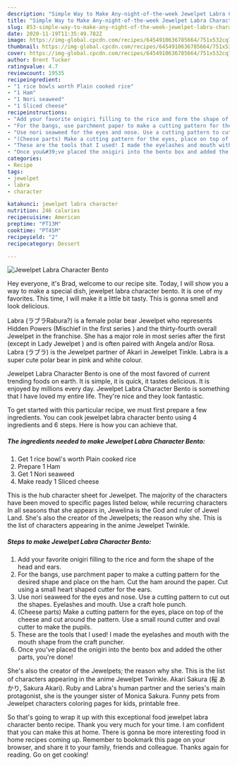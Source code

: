```yaml
---
description: "Simple Way to Make Any-night-of-the-week Jewelpet Labra Character Bento"
title: "Simple Way to Make Any-night-of-the-week Jewelpet Labra Character Bento"
slug: 853-simple-way-to-make-any-night-of-the-week-jewelpet-labra-character-bento
date: 2020-11-19T11:35:49.782Z
image: https://img-global.cpcdn.com/recipes/6454910636785664/751x532cq70/jewelpet-labra-character-bento-recipe-main-photo.jpg
thumbnail: https://img-global.cpcdn.com/recipes/6454910636785664/751x532cq70/jewelpet-labra-character-bento-recipe-main-photo.jpg
cover: https://img-global.cpcdn.com/recipes/6454910636785664/751x532cq70/jewelpet-labra-character-bento-recipe-main-photo.jpg
author: Brent Tucker
ratingvalue: 4.7
reviewcount: 19535
recipeingredient:
- "1 rice bowls worth Plain cooked rice"
- "1 Ham"
- "1 Nori seaweed"
- "1 Sliced cheese"
recipeinstructions:
- "Add your favorite onigiri filling to the rice and form the shape of the head and ears."
- "For the bangs, use parchment paper to make a cutting pattern for the desired shape and place on the ham. Cut the ham around the paper. Cut using a small heart shaped cutter for the ears."
- "Use nori seaweed for the eyes and nose. Use a cutting pattern to cut out the shapes. Eyelashes and mouth. Use a craft hole punch."
- "(Cheese parts) Make a cutting pattern for the eyes, place on top of the cheese and cut around the pattern. Use a small round cutter and oval cutter to make the pupils."
- "These are the tools that I used! I made the eyelashes and mouth with the mouth shape from the craft puncher."
- "Once you&#39;ve placed the onigiri into the bento box and added the other parts, you&#39;re done!"
categories:
- Recipe
tags:
- jewelpet
- labra
- character

katakunci: jewelpet labra character 
nutrition: 246 calories
recipecuisine: American
preptime: "PT13M"
cooktime: "PT45M"
recipeyield: "2"
recipecategory: Dessert

---
```



![Jewelpet Labra Character Bento](https://img-global.cpcdn.com/recipes/6454910636785664/751x532cq70/jewelpet-labra-character-bento-recipe-main-photo.jpg)

Hey everyone, it's Brad, welcome to our recipe site. Today, I will show you a way to make a special dish, jewelpet labra character bento. It is one of my favorites. This time, I will make it a little bit tasty. This is gonna smell and look delicious.

Labra (ラブラRabura?) is a female polar bear Jewelpet who represents Hidden Powers (Mischief in the first series ) and the thirty-fourth overall Jewelpet in the franchise. She has a major role in most series after the first (except in Lady Jewelpet ) and is often paired with Angela and/or Rosa. Labra (ラブラ) is the Jewelpet partner of Akari in Jewelpet Tinkle. Labra is a super cute polar bear in pink and white colour.

Jewelpet Labra Character Bento is one of the most favored of current trending foods on earth. It is simple, it is quick, it tastes delicious. It is enjoyed by millions every day. Jewelpet Labra Character Bento is something that I have loved my entire life. They're nice and they look fantastic.


To get started with this particular recipe, we must first prepare a few ingredients. You can cook jewelpet labra character bento using 4 ingredients and 6 steps. Here is how you can achieve that.

<!--inarticleads1-->

##### The ingredients needed to make Jewelpet Labra Character Bento:

1. Get 1 rice bowl&#39;s worth Plain cooked rice
1. Prepare 1 Ham
1. Get 1 Nori seaweed
1. Make ready 1 Sliced cheese


This is the hub character sheet for Jewelpet. The majority of the characters have been moved to specific pages listed below, while recurring characters In all seasons that she appears in, Jewelina is the God and ruler of Jewel Land. She&#39;s also the creator of the Jewelpets; the reason why she. This is the list of characters appearing in the anime Jewelpet Twinkle. 

<!--inarticleads2-->

##### Steps to make Jewelpet Labra Character Bento:

1. Add your favorite onigiri filling to the rice and form the shape of the head and ears.
1. For the bangs, use parchment paper to make a cutting pattern for the desired shape and place on the ham. Cut the ham around the paper. Cut using a small heart shaped cutter for the ears.
1. Use nori seaweed for the eyes and nose. Use a cutting pattern to cut out the shapes. Eyelashes and mouth. Use a craft hole punch.
1. (Cheese parts) Make a cutting pattern for the eyes, place on top of the cheese and cut around the pattern. Use a small round cutter and oval cutter to make the pupils.
1. These are the tools that I used! I made the eyelashes and mouth with the mouth shape from the craft puncher.
1. Once you&#39;ve placed the onigiri into the bento box and added the other parts, you&#39;re done!


She&#39;s also the creator of the Jewelpets; the reason why she. This is the list of characters appearing in the anime Jewelpet Twinkle. Akari Sakura (桜 あかり, Sakura Akari). Ruby and Labra&#39;s human partner and the series&#39;s main protagonist, she is the younger sister of Monica Sakura. Funny pets from Jewelpet characters coloring pages for kids, printable free. 

So that's going to wrap it up with this exceptional food jewelpet labra character bento recipe. Thank you very much for your time. I am confident that you can make this at home. There is gonna be more interesting food in home recipes coming up. Remember to bookmark this page on your browser, and share it to your family, friends and colleague. Thanks again for reading. Go on get cooking!

